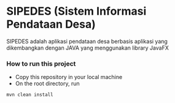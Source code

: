 # SIPEDES (Sistem Informasi Pendataan Desa)
 SIPEDES adalah aplikasi pendataan desa berbasis aplikasi yang dikembangkan dengan JAVA yang menggunakan library JavaFX
 
### How to run this project
- Copy this repository in your local machine
- On the root directory, run 

```mvn clean install```
